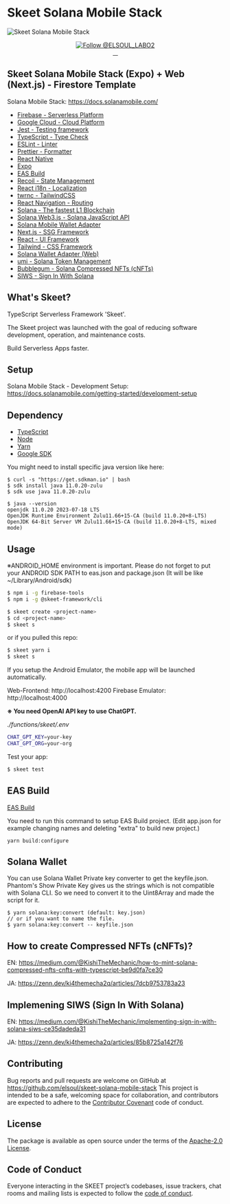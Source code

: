 # Skeet Solana Mobile Stack

![Skeet Solana Mobile Stack](https://storage.googleapis.com/skeet-assets/animation/SkeetSolanaMobileStack.gif)

<p align="center">
  <a href="https://twitter.com/intent/follow?screen_name=ELSOUL_LABO2">
    <img src="https://img.shields.io/twitter/follow/ELSOUL_LABO2.svg?label=Follow%20@ELSOUL_LABO2" alt="Follow @ELSOUL_LABO2" />
  </a>
  <br/>

  <a aria-label="npm version" href="https://www.npmjs.com/package/@skeet-framework/cli">
    <img alt="" src="https://badgen.net/npm/v/@skeet-framework/cli">
  </a>
  <a aria-label="Downloads Number" href="https://www.npmjs.com/package/@skeet-framework/cli">
    <img alt="" src="https://badgen.net/npm/dt/@skeet-framework/cli">
  </a>
  <a aria-label="License" href="https://github.com/elsoul/skeet-cli/blob/master/LICENSE.txt">
    <img alt="" src="https://badgen.net/badge/license/Apache/blue">
  </a>
    <a aria-label="Code of Conduct" href="https://github.com/elsoul/skeet-cli/blob/master/CODE_OF_CONDUCT.md">
    <img alt="" src="https://img.shields.io/badge/Contributor%20Covenant-2.1-4baaaa.svg">
  </a>
</p>

## Skeet Solana Mobile Stack (Expo) + Web (Next.js) - Firestore Template

Solana Mobile Stack: https://docs.solanamobile.com/

- [Firebase - Serverless Platform](https://firebase.google.com/)
- [Google Cloud - Cloud Platform](https://cloud.google.com/)
- [Jest - Testing framework](https://jestjs.io/)
- [TypeScript - Type Check](https://www.typescriptlang.org/)
- [ESLint - Linter](https://eslint.org/)
- [Prettier - Formatter](https://prettier.io/)
- [React Native](https://reactnative.dev/)
- [Expo](https://docs.expo.dev/)
- [EAS Build](https://docs.expo.dev/build/introduction/)
- [Recoil - State Management](https://recoiljs.org/)
- [React i18n - Localization](https://react.i18next.com/)
- [twrnc - TailwindCSS](https://github.com/jaredh159/tailwind-react-native-classnames)
- [React Navigation - Routing](https://reactnavigation.org/)
- [Solana - The fastest L1 Blockchain](https://solana.com/)
- [Solana Web3.js - Solana JavaScript API](https://github.com/solana-labs/solana-web3.js)
- [Solana Mobile Wallet Adapter](https://docs.solanamobile.com/react-native/overview)
- [Next.js - SSG Framework](https://nextjs.org/)
- [React - UI Framework](https://reactjs.org/)
- [Tailwind - CSS Framework](https://tailwindcss.com/)
- [Solana Wallet Adapter (Web)](https://github.com/solana-labs/wallet-adapter)
- [umi - Solana Token Management](https://github.com/metaplex-foundation/umi)
- [Bubblegum - Solana Compressed NFTs (cNFTs)](https://developers.metaplex.com/bubblegum)
- [SIWS - Sign In With Solana](https://github.com/phantom/sign-in-with-solana)

## What's Skeet?

TypeScript Serverless Framework 'Skeet'.

The Skeet project was launched with the goal of reducing software development, operation, and maintenance costs.

Build Serverless Apps faster.

## Setup

Solana Mobile Stack - Development Setup: https://docs.solanamobile.com/getting-started/development-setup

## Dependency

- [TypeScript](https://www.typescriptlang.org/)
- [Node](https://nodejs.org/)
- [Yarn](https://yarnpkg.com/)
- [Google SDK](https://cloud.google.com/sdk/docs)

You might need to install specific java version like here:

```
$ curl -s "https://get.sdkman.io" | bash
$ sdk install java 11.0.20-zulu
$ sdk use java 11.0.20-zulu

$ java --version
openjdk 11.0.20 2023-07-18 LTS
OpenJDK Runtime Environment Zulu11.66+15-CA (build 11.0.20+8-LTS)
OpenJDK 64-Bit Server VM Zulu11.66+15-CA (build 11.0.20+8-LTS, mixed mode)
```

## Usage

※ANDROID_HOME environment is important. Please do not forget to put your ANDROID SDK PATH to eas.json and package.json
(It will be like ~/Library/Android/sdk)

```bash
$ npm i -g firebase-tools
$ npm i -g @skeet-framework/cli
```

```bash
$ skeet create <project-name>
$ cd <project-name>
$ skeet s
```

or if you pulled this repo:

```bash
$ skeet yarn i
$ skeet s
```

If you setup the Android Emulator, the mobile app will be launched automatically.

Web-Frontend: http://localhost:4200
Firebase Emulator: http://localhost:4000

**※ You need OpenAI API key to use ChatGPT.**

_./functions/skeet/.env_

```bash
CHAT_GPT_KEY=your-key
CHAT_GPT_ORG=your-org
```

Test your app:

```bash
$ skeet test
```

## EAS Build

[EAS Build](https://docs.expo.dev/build/introduction/)

You need to run this command to setup EAS Build project.
(Edit app.json for example changing names and deleting "extra" to build new project.)

```
yarn build:configure
```

## Solana Wallet

You can use Solana Wallet Private key converter to get the keyfile.json.
Phantom's Show Private Key gives us the strings which is not compatible with Solana CLI.
So we need to convert it to the Uint8Array and made the script for it.

```
$ yarn solana:key:convert (default: key.json)
// or if you want to name the file.
$ yarn solana:key:convert -- keyfile.json
```

## How to create Compressed NFTs (cNFTs)?

EN: https://medium.com/@KishiTheMechanic/how-to-mint-solana-compressed-nfts-cnfts-with-typescript-be9d0fa7ce30

JA: https://zenn.dev/ki4themecha2q/articles/7dcb9753783a23

## Implemening SIWS (Sign In With Solana)

EN: https://medium.com/@KishiTheMechanic/implementing-sign-in-with-solana-siws-ce35dadeda31

JA: https://zenn.dev/ki4themecha2q/articles/85b8725a142f76

## Contributing

Bug reports and pull requests are welcome on GitHub at https://github.com/elsoul/skeet-solana-mobile-stack This project is intended to be a safe, welcoming space for collaboration, and contributors are expected to adhere to the [Contributor Covenant](http://contributor-covenant.org) code of conduct.

## License

The package is available as open source under the terms of the [Apache-2.0 License](https://www.apache.org/licenses/LICENSE-2.0).

## Code of Conduct

Everyone interacting in the SKEET project’s codebases, issue trackers, chat rooms and mailing lists is expected to follow the [code of conduct](https://github.com/elsoul/skeet-solana-mobile-stack/blob/master/CODE_OF_CONDUCT.md).
